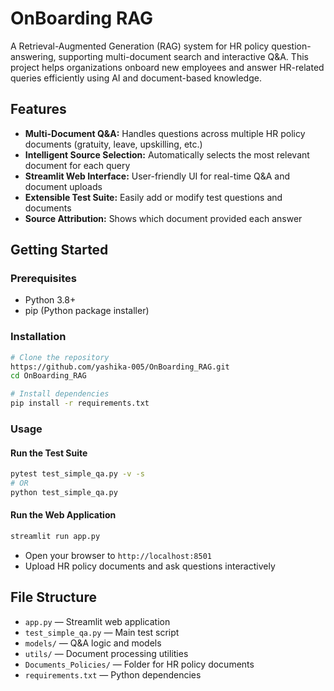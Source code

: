 # OnBoarding RAG

A Retrieval-Augmented Generation (RAG) system for HR policy question-answering, supporting multi-document search and interactive Q&A. This project helps organizations onboard new employees and answer HR-related queries efficiently using AI and document-based knowledge.

## Features
- **Multi-Document Q&A:** Handles questions across multiple HR policy documents (gratuity, leave, upskilling, etc.)
- **Intelligent Source Selection:** Automatically selects the most relevant document for each query
- **Streamlit Web Interface:** User-friendly UI for real-time Q&A and document uploads
- **Extensible Test Suite:** Easily add or modify test questions and documents
- **Source Attribution:** Shows which document provided each answer

## Getting Started

### Prerequisites
- Python 3.8+
- pip (Python package installer)

### Installation
```bash
# Clone the repository
https://github.com/yashika-005/OnBoarding_RAG.git
cd OnBoarding_RAG

# Install dependencies
pip install -r requirements.txt
```

### Usage
#### Run the Test Suite
```bash
pytest test_simple_qa.py -v -s
# OR
python test_simple_qa.py
```

#### Run the Web Application
```bash
streamlit run app.py
```
- Open your browser to `http://localhost:8501`
- Upload HR policy documents and ask questions interactively

## File Structure
- `app.py` — Streamlit web application
- `test_simple_qa.py` — Main test script
- `models/` — Q&A logic and models
- `utils/` — Document processing utilities
- `Documents_Policies/` — Folder for HR policy documents
- `requirements.txt` — Python dependencies


